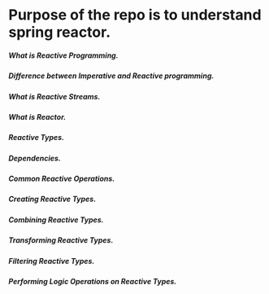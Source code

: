 # Purpose of the repo is to understand spring reactor.

##### What is Reactive Programming.

##### Difference between Imperative and Reactive programming.

##### What is Reactive Streams.

##### What is Reactor.

##### Reactive Types.

##### Dependencies.

##### Common Reactive Operations.

##### Creating Reactive Types.

##### Combining Reactive Types.

##### Transforming Reactive Types.

##### Filtering Reactive Types.

##### Performing Logic Operations on Reactive Types.



